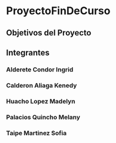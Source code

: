 # ProyectoFinDeCurso
## Objetivos del Proyecto
### 
## Integrantes
### Alderete Condor Ingrid
### Calderon Aliaga Kenedy
### Huacho Lopez Madelyn
### Palacios Quincho Melany
### Taipe Martinez Sofia

